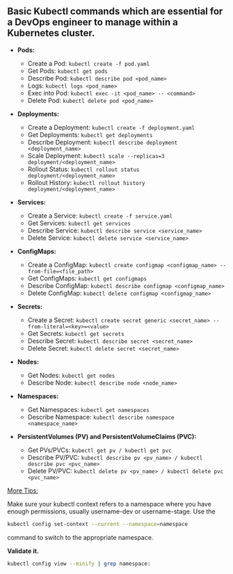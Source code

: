 ## Basic Kubectl commands which are essential for a DevOps engineer to manage within a Kubernetes cluster.

* **Pods:**
    - Create a Pod: `kubectl create -f pod.yaml`
    - Get Pods: `kubectl get pods`
    - Describe Pod: `kubectl describe pod <pod_name>`
    - Logs: `kubectl logs <pod_name>`
    - Exec into Pod: `kubectl exec -it <pod_name> -- <command>`
    - Delete Pod: `kubectl delete pod <pod_name>`

* **Deployments:**
    - Create a Deployment: `kubectl create -f deployment.yaml`
    - Get Deployments: `kubectl get deployments`
    - Describe Deployment: `kubectl describe deployment <deployment_name>`
    - Scale Deployment: `kubectl scale --replicas=3 deployment/<deployment_name>`
    - Rollout Status: `kubectl rollout status deployment/<deployment_name>`
    - Rollout History: `kubectl rollout history deployment/<deployment_name>`

* **Services:**
    - Create a Service: `kubectl create -f service.yaml`
    - Get Services: `kubectl get services`
    - Describe Service: `kubectl describe service <service_name>`
    - Delete Service: `kubectl delete service <service_name>`

* **ConfigMaps:**
    - Create a ConfigMap: `kubectl create configmap <configmap_name> --from-file=<file_path>`
    - Get ConfigMaps: `kubectl get configmaps`
    - Describe ConfigMap: `kubectl describe configmap <configmap_name>`
    - Delete ConfigMap: `kubectl delete configmap <configmap_name>`

* **Secrets:**
    - Create a Secret: `kubectl create secret generic <secret_name> --from-literal=<key>=<value>`
    - Get Secrets: `kubectl get secrets`
    - Describe Secret: `kubectl describe secret <secret_name>`
    - Delete Secret: `kubectl delete secret <secret_name>`

* **Nodes:**
    - Get Nodes: `kubectl get nodes`
    - Describe Node: `kubectl describe node <node_name>`

* **Namespaces:**
    - Get Namespaces: `kubectl get namespaces`
    - Describe Namespace: `kubectl describe namespace <namespace_name>`
    

* **PersistentVolumes (PV) and PersistentVolumeClaims (PVC):**
    - Get PVs/PVCs: `kubectl get pv / kubectl get pvc`
    - Describe PV/PVC: `kubectl describe pv <pv_name> / kubectl describe pvc <pvc_name>`
    - Delete PV/PVC: `kubectl delete pv <pv_name> / kubectl delete pvc <pvc_name>`

[More Tips:](https://drive.google.com/file/d/19oHgltLJOsexyQBEbjjEbIobaIZ8ygFW/view)

Make sure your kubectl context refers to a namespace where you have enough
permissions, usually username-dev or username-stage. Use the 
```sh
kubectl config set-context --current --namespace=namespace 
```
command to switch to the appropriate namespace.

**Validate it.**
```sh
kubectl config view --minify | grep namespace:
```